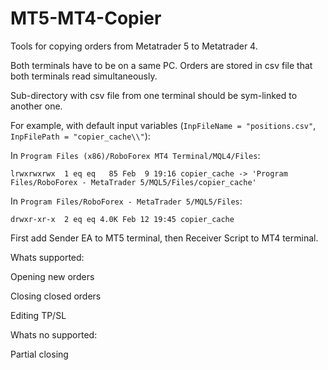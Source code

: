 # MT5-MT4-Copier

Tools for copying orders from Metatrader 5 to Metatrader 4.

Both terminals have to be on a same PC. Orders are stored in csv file that both terminals read simultaneously.

Sub-directory with csv file from one terminal should be sym-linked to another one.

For example, with default input variables (`InpFileName = "positions.csv"`, `InpFilePath = "copier_cache\\"`):

In `Program Files (x86)/RoboForex MT4 Terminal/MQL4/Files`:

```
lrwxrwxrwx  1 eq eq   85 Feb  9 19:16 copier_cache -> 'Program Files/RoboForex - MetaTrader 5/MQL5/Files/copier_cache'
```

In `Program Files/RoboForex - MetaTrader 5/MQL5/Files`:

```
drwxr-xr-x  2 eq eq 4.0K Feb 12 19:45 copier_cache
```

First add Sender EA to MT5 terminal, then Receiver Script to MT4 terminal.

Whats supported:

Opening new orders

Closing closed orders

Editing TP/SL

Whats no supported:

Partial closing
